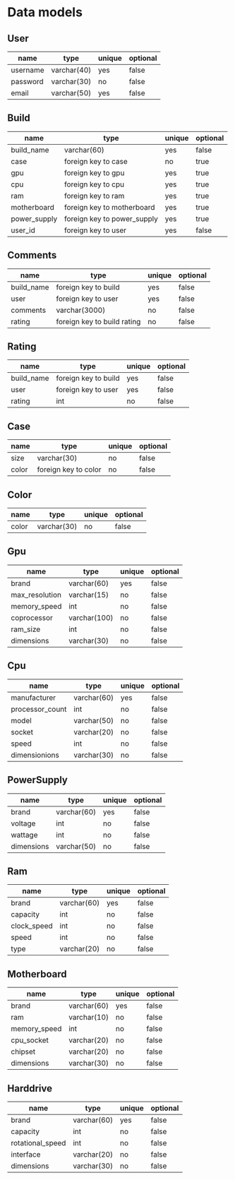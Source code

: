 # Data models

## User

| name     | type        | unique | optional |
| -------- | ----------- | ------ | -------- |
| username | varchar(40) | yes    | false    |
| password | varchar(30) | no     | false    |
| email    | varchar(50) | yes    | false    |

## Build

| name         | type                        | unique | optional |
| ------------ | --------------------------- | ------ | -------- |
| build_name   | varchar(60)                 | yes    | false    |
| case         | foreign key to case         | no     | true     |
| gpu          | foreign key to gpu          | yes    | true     |
| cpu          | foreign key to cpu          | yes    | true     |
| ram          | foreign key to ram          | yes    | true     |
| motherboard  | foreign key to motherboard  | yes    | true     |
| power_supply | foreign key to power_supply | yes    | true     |
| user_id      | foreign key to user         | yes    | false    |

## Comments

| name       | type                        | unique | optional |
| ---------- | --------------------------- | ------ | -------- |
| build_name | foreign key to build        | yes    | false    |
| user       | foreign key to user         | yes    | false    |
| comments   | varchar(3000)               | no     | false    |
| rating     | foreign key to build rating | no     | false    |

## Rating

| name       | type                 | unique | optional |
| ---------- | -------------------- | ------ | -------- |
| build_name | foreign key to build | yes    | false    |
| user       | foreign key to user  | yes    | false    |
| rating     | int                  | no     | false    |

## Case

| name  | type                 | unique | optional |
| ----- | -------------------- | ------ | -------- |
| size  | varchar(30)          | no     | false    |
| color | foreign key to color | no     | false    |

## Color

| name  | type        | unique | optional |
| ----- | ----------- | ------ | -------- |
| color | varchar(30) | no     | false    |

## Gpu

| name           | type         | unique | optional |
| -------------- | ------------ | ------ | -------- |
| brand          | varchar(60)  | yes    | false    |
| max_resolution | varchar(15)  | no     | false    |
| memory_speed   | int          | no     | false    |
| coprocessor    | varchar(100) | no     | false    |
| ram_size       | int          | no     | false    |
| dimensions     | varchar(30)  | no     | false    |

## Cpu

| name            | type        | unique | optional |
| --------------- | ----------- | ------ | -------- |
| manufacturer    | varchar(60) | yes    | false    |
| processor_count | int         | no     | false    |
| model           | varchar(50) | no     | false    |
| socket          | varchar(20) | no     | false    |
| speed           | int         | no     | false    |
| dimensionions   | varchar(30) | no     | false    |

## PowerSupply

| name       | type        | unique | optional |
| ---------- | ----------- | ------ | -------- |
| brand      | varchar(60) | yes    | false    |
| voltage    | int         | no     | false    |
| wattage    | int         | no     | false    |
| dimensions | varchar(50) | no     | false    |

## Ram

| name        | type        | unique | optional |
| ----------- | ----------- | ------ | -------- |
| brand       | varchar(60) | yes    | false    |
| capacity    | int         | no     | false    |
| clock_speed | int         | no     | false    |
| speed       | int         | no     | false    |
| type        | varchar(20) | no     | false    |

## Motherboard

| name         | type        | unique | optional |
| ------------ | ----------- | ------ | -------- |
| brand        | varchar(60) | yes    | false    |
| ram          | varchar(10) | no     | false    |
| memory_speed | int         | no     | false    |
| cpu_socket   | varchar(20) | no     | false    |
| chipset      | varchar(20) | no     | false    |
| dimensions   | varchar(30) | no     | false    |

## Harddrive

| name             | type        | unique | optional |
| ---------------- | ----------- | ------ | -------- |
| brand            | varchar(60) | yes    | false    |
| capacity         | int         | no     | false    |
| rotational_speed | int         | no     | false    |
| interface        | varchar(20) | no     | false    |
| dimensions       | varchar(30) | no     | false    |
